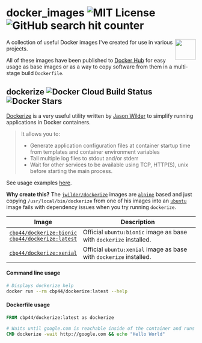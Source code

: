 docker_images ![MIT License](https://img.shields.io/badge/license-MIT-success) ![GitHub search hit counter](https://img.shields.io/github/search/cbp44/docker_images/views)
=============

<img src="https://www.docker.com/sites/default/files/d8/2019-07/horizontal-logo-monochromatic-white.png" height="55" align="right" />
A collection of useful Docker images I've created for use in various projects.

All of these images have been published to [Docker Hub](https://hub.docker.com/) for easy usage as base images or as a way to copy software from them in a multi-stage build `Dockerfile`.

dockerize ![Docker Cloud Build Status](https://img.shields.io/docker/cloud/build/cbp44/dockerize) ![Docker Stars](https://img.shields.io/docker/stars/cbp44/dockerize)
---------
[Dockerize](https://github.com/jwilder/dockerize) is a very useful utility written by [Jason Wilder](http://jasonwilder.com/blog/2014/10/13/a-simple-way-to-dockerize-applications/) to simplify running applications in Docker containers.

> It allows you to:
>
> - Generate application configuration files at container startup time from templates and container environment variables
> - Tail multiple log files to stdout and/or stderr
> - Wait for other services to be available using TCP, HTTP(S), unix before starting the main process.

See usage examples [here](https://github.com/jwilder/dockerize#usage).

**Why create this?** The [`jwilder/dockerize`](https://hub.docker.com/r/jwilder/dockerize) images are [`alpine`](https://hub.docker.com/_/alpine) based and just copying `/usr/local/bin/dockerize` from one of his images into an [`ubuntu`](https://hub.docker.com/_/ubuntu) image fails with dependency issues when you try running `dockerize`.

| Image | Description |
| --- | --- |
| [`cbp44/dockerize:bionic`<br />`cbp44/dockerize:latest`](https://github.com/cbp44/docker_images/blob/master/dockerize/bionic/Dockerfile) | Official `ubuntu:bionic` image as base with `dockerize` installed.  |
| [`cbp44/dockerize:xenial`](https://github.com/cbp44/docker_images/blob/master/dockerize/xenial/Dockerfile) | Official `ubuntu:xenial` image as base with `dockerize` installed. |

#### Command line usage

```sh
# Displays dockerize help
docker run --rm cbp44/dockerize:latest --help
```

#### Dockerfile usage

```dockerfile
FROM cbp44/dockerize:latest as dockerize

# Waits until google.com is reachable inside of the container and runs echo command if it eventually is reachable. If it isn't reachable in 10 seconds, the container exits with failed exit status.
CMD dockerize -wait http://google.com && echo "Hello World"
```
